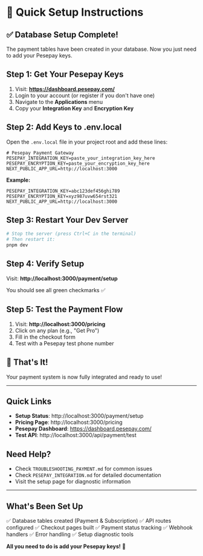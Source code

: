 # 🚀 Quick Setup Instructions

## ✅ Database Setup Complete!

The payment tables have been created in your database. Now you just need to add your Pesepay keys.

## Step 1: Get Your Pesepay Keys

1. Visit: **https://dashboard.pesepay.com/**
2. Login to your account (or register if you don't have one)
3. Navigate to the **Applications** menu
4. Copy your **Integration Key** and **Encryption Key**

## Step 2: Add Keys to .env.local

Open the `.env.local` file in your project root and add these lines:

```env
# Pesepay Payment Gateway
PESEPAY_INTEGRATION_KEY=paste_your_integration_key_here
PESEPAY_ENCRYPTION_KEY=paste_your_encryption_key_here
NEXT_PUBLIC_APP_URL=http://localhost:3000
```

**Example:**

```env
PESEPAY_INTEGRATION_KEY=abc123def456ghi789
PESEPAY_ENCRYPTION_KEY=xyz987uvw654rst321
NEXT_PUBLIC_APP_URL=http://localhost:3000
```

## Step 3: Restart Your Dev Server

```bash
# Stop the server (press Ctrl+C in the terminal)
# Then restart it:
pnpm dev
```

## Step 4: Verify Setup

Visit: **http://localhost:3000/payment/setup**

You should see all green checkmarks ✅

## Step 5: Test the Payment Flow

1. Visit: **http://localhost:3000/pricing**
2. Click on any plan (e.g., "Get Pro")
3. Fill in the checkout form
4. Test with a Pesepay test phone number

## 🎉 That's It!

Your payment system is now fully integrated and ready to use!

---

## Quick Links

- **Setup Status**: http://localhost:3000/payment/setup
- **Pricing Page**: http://localhost:3000/pricing
- **Pesepay Dashboard**: https://dashboard.pesepay.com/
- **Test API**: http://localhost:3000/api/payment/test

## Need Help?

- Check `TROUBLESHOOTING_PAYMENT.md` for common issues
- Check `PESEPAY_INTEGRATION.md` for detailed documentation
- Visit the setup page for diagnostic information

---

## What's Been Set Up

✅ Database tables created (Payment & Subscription)
✅ API routes configured
✅ Checkout pages built
✅ Payment status tracking
✅ Webhook handlers
✅ Error handling
✅ Setup diagnostic tools

**All you need to do is add your Pesepay keys!** 🔑
